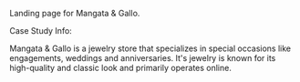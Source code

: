 Landing page for Mangata & Gallo.

Case Study Info:

Mangata & Gallo is a jewelry store that specializes in special occasions like engagements, weddings and anniversaries. It's jewelry is known for its high-quality and classic look and primarily operates online.
